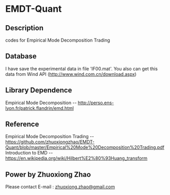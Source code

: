 # EMDT-Quant


Description
---------------------
codes for Empirical Mode Decomposition Trading

Database
--------------------
I have save the experimental data in file 'IF00.mat'. You also can get this data from Wind API (http://www.wind.com.cn/download.aspx)

Library Dependence
---------------------
Empirical Mode Decomposition -- http://perso.ens-lyon.fr/patrick.flandrin/emd.html

Reference
---------------------
Empirical Mode Decomposition Trading -- https://github.com/zhuoxiongzhao/EMDT-Quant/blob/master/Empirical%20Mode%20Decomposition%20Trading.pdf<br/>
Introduction to EMD -- https://en.wikipedia.org/wiki/Hilbert%E2%80%93Huang_transform

Power by Zhuoxiong Zhao
-------------------------
Please contact E-mail : zhuoxiong.zhao@gmail.com
